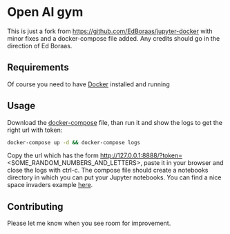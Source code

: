 # Open AI gym
This is just a fork from https://github.com/EdBoraas/jupyter-docker with minor fixes and a docker-compose file added. Any credits should go in the direction of Ed Boraas.

## Requirements
Of course you need to have [Docker](https://docs.docker.com/get-docker/) installed and running

## Usage
Download the [docker-compose](https://raw.githubusercontent.com/drkx/jupyter-docker/master/docker-compose.yml) file, than run it and show the logs to get the right url with token:
```bash
docker-compose up -d && docker-compose logs
```
Copy the url which has the form http://127.0.0.1:8888/?token=<SOME_RANDOM_NUMBERS_AND_LETTERS>, paste it in your browser and close the logs with ctrl-c.
The compose file should create a notebooks directory in which you can put your Jupyter notebooks. You can find a nice space invaders example [here](https://kyso.io/eoin/openai-gym-jupyter).

## Contributing
Please let me know when you see room for improvement.
